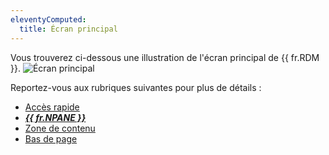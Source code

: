 ```yaml
---
eleventyComputed:
  title: Écran principal
---
```

Vous trouverez ci-dessous une illustration de l'écran principal de {{ fr.RDM }}.
![Écran principal](https://cdnweb.devolutions.net/docs/fr/rdm/mac/clip4001.png)

Reportez-vous aux rubriques suivantes pour plus de détails :

* [Accès rapide](/fr/rdm/mac/user-interface/quick-access/)
* [***{{ fr.NPANE }}***](/fr/rdm/mac/user-interface/navigation-pane/)
* [Zone de contenu](/fr/rdm/mac/user-interface/content-area/)
* [Bas de page](/fr/rdm/mac/user-interface/footer/)
